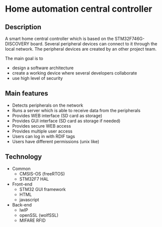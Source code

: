 # Home automation central controller

## Description
A smart home central controller which is based on the STM32F746G-DISCOVERY board.
Several peripheral devices can connect to it through the local network. The
peripheral devices are created by an other project team.

The main goal is to
- design a software architecture
- create a working device where several developers collaborate
- use high level of security

## Main features
- Detects peripherals on the network
- Runs a server which is able to receive data from the peripherals
- Provides WEB interface (SD card as storage)
- Provides GUI interface (SD card as storage if needed)
- Provides secure WEB access
- Provides multiple user access
- Users can log in with RDIF tags
- Users have different permissions (unix like)

## Technology
- Common
  - CMSIS-OS (freeRTOS)
  - STM32F7 HAL
- Front-end
  - STM32 GUI framework
  - HTML
  - javascript
- Back-end
  - lwIP
  - openSSL (wolfSSL)
  - MIFARE RFID
